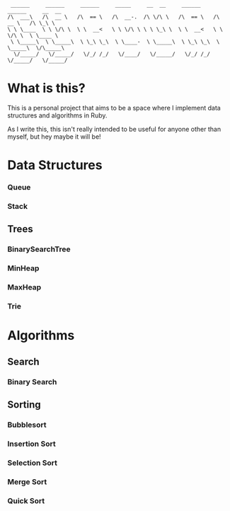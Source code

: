 ```
 ______     ______     ______     _____     __  __     ______     ______     __  __    
/\  ___\   /\  __ \   /\  == \   /\  __-.  /\ \/\ \   /\  == \   /\  __ \   /\ \_\ \   
\ \ \____  \ \ \/\ \  \ \  __<   \ \ \/\ \ \ \ \_\ \  \ \  __<   \ \ \/\ \  \ \____ \  
 \ \_____\  \ \_____\  \ \_\ \_\  \ \____-  \ \_____\  \ \_\ \_\  \ \_____\  \/\_____\ 
  \/_____/   \/_____/   \/_/ /_/   \/____/   \/_____/   \/_/ /_/   \/_____/   \/_____/ 
```

# What is this?

This is a personal project that aims to be a space where I implement data structures and algorithms in Ruby. 

As I write this, this isn't really intended to be useful for anyone other than myself, but hey maybe it will be!

# Data Structures

### Queue

### Stack

## Trees

### BinarySearchTree

### MinHeap

### MaxHeap

### Trie

# Algorithms

## Search

### Binary Search

## Sorting

### Bubblesort

### Insertion Sort

### Selection Sort

### Merge Sort

### Quick Sort
